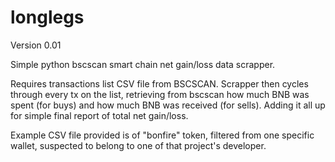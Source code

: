 # longlegs
Version 0.01

Simple python bscscan smart chain net gain/loss data scrapper.

Requires transactions list CSV file from BSCSCAN. Scrapper then cycles through every tx on the list, retrieving from bscscan how much BNB was spent (for buys) and how much BNB was received (for sells). Adding it all up for simple final report of total net gain/loss.

Example CSV file provided is of "bonfire" token, filtered from one specific wallet, suspected to belong to one of that project's developer.
